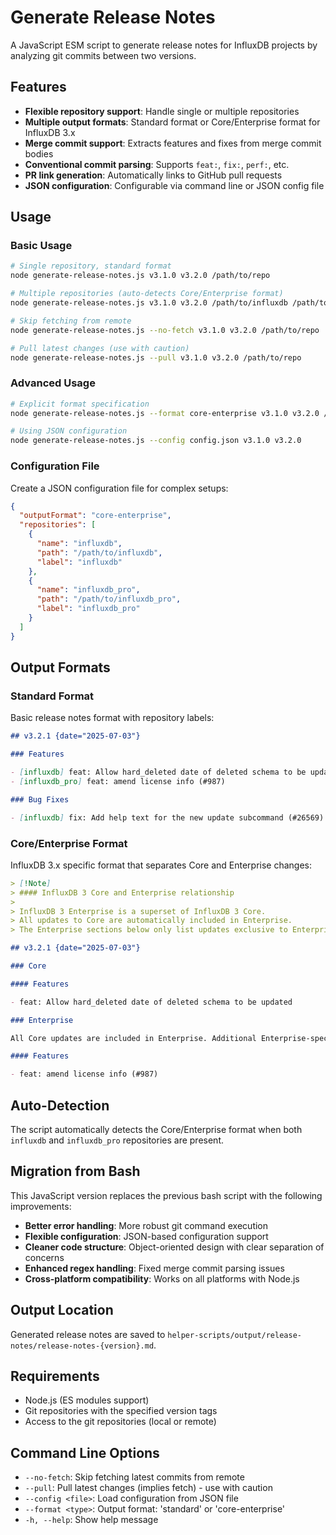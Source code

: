 # Generate Release Notes

A JavaScript ESM script to generate release notes for InfluxDB projects by analyzing git commits between two versions.

## Features

- **Flexible repository support**: Handle single or multiple repositories
- **Multiple output formats**: Standard format or Core/Enterprise format for InfluxDB 3.x
- **Merge commit support**: Extracts features and fixes from merge commit bodies
- **Conventional commit parsing**: Supports `feat:`, `fix:`, `perf:`, etc.
- **PR link generation**: Automatically links to GitHub pull requests
- **JSON configuration**: Configurable via command line or JSON config file

## Usage

### Basic Usage

```bash
# Single repository, standard format
node generate-release-notes.js v3.1.0 v3.2.0 /path/to/repo

# Multiple repositories (auto-detects Core/Enterprise format)
node generate-release-notes.js v3.1.0 v3.2.0 /path/to/influxdb /path/to/influxdb_pro

# Skip fetching from remote
node generate-release-notes.js --no-fetch v3.1.0 v3.2.0 /path/to/repo

# Pull latest changes (use with caution)
node generate-release-notes.js --pull v3.1.0 v3.2.0 /path/to/repo
```

### Advanced Usage

```bash
# Explicit format specification
node generate-release-notes.js --format core-enterprise v3.1.0 v3.2.0 /path/to/influxdb /path/to/influxdb_pro

# Using JSON configuration
node generate-release-notes.js --config config.json v3.1.0 v3.2.0
```

### Configuration File

Create a JSON configuration file for complex setups:

```json
{
  "outputFormat": "core-enterprise",
  "repositories": [
    {
      "name": "influxdb",
      "path": "/path/to/influxdb",
      "label": "influxdb"
    },
    {
      "name": "influxdb_pro", 
      "path": "/path/to/influxdb_pro",
      "label": "influxdb_pro"
    }
  ]
}
```

## Output Formats

### Standard Format

Basic release notes format with repository labels:

```markdown
## v3.2.1 {date="2025-07-03"}

### Features

- [influxdb] feat: Allow hard_deleted date of deleted schema to be updated
- [influxdb_pro] feat: amend license info (#987)

### Bug Fixes

- [influxdb] fix: Add help text for the new update subcommand (#26569)
```

### Core/Enterprise Format

InfluxDB 3.x specific format that separates Core and Enterprise changes:

```markdown
> [!Note]
> #### InfluxDB 3 Core and Enterprise relationship
>
> InfluxDB 3 Enterprise is a superset of InfluxDB 3 Core.
> All updates to Core are automatically included in Enterprise.
> The Enterprise sections below only list updates exclusive to Enterprise.

## v3.2.1 {date="2025-07-03"}

### Core

#### Features

- feat: Allow hard_deleted date of deleted schema to be updated

### Enterprise

All Core updates are included in Enterprise. Additional Enterprise-specific features and fixes:

#### Features

- feat: amend license info (#987)
```

## Auto-Detection

The script automatically detects the Core/Enterprise format when both `influxdb` and `influxdb_pro` repositories are present.

## Migration from Bash

This JavaScript version replaces the previous bash script with the following improvements:

- **Better error handling**: More robust git command execution
- **Flexible configuration**: JSON-based configuration support
- **Cleaner code structure**: Object-oriented design with clear separation of concerns
- **Enhanced regex handling**: Fixed merge commit parsing issues
- **Cross-platform compatibility**: Works on all platforms with Node.js

## Output Location

Generated release notes are saved to `helper-scripts/output/release-notes/release-notes-{version}.md`.

## Requirements

- Node.js (ES modules support)
- Git repositories with the specified version tags
- Access to the git repositories (local or remote)

## Command Line Options

- `--no-fetch`: Skip fetching latest commits from remote
- `--pull`: Pull latest changes (implies fetch) - use with caution
- `--config <file>`: Load configuration from JSON file  
- `--format <type>`: Output format: 'standard' or 'core-enterprise'
- `-h, --help`: Show help message
